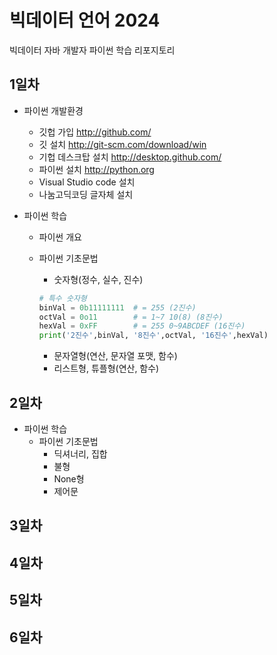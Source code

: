 # 빅데이터 언어 2024
빅데이터 자바 개발자 파이썬 학습 리포지토리

## 1일차
- 파이썬 개발환경 
    - 깃헙 가입
        http://github.com/
    - 깃 설치
        http://git-scm.com/download/win
    - 기헙 데스크탑 설치
        http://desktop.github.com/
    - 파이썬 설치
        http://python.org
    - Visual Studio code 설치
    - 나눔고딕코딩 글자체 설치

- 파이썬 학습   
    - 파이썬 개요
    - 파이썬 기초문법
        - 숫자형(정수, 실수, 진수)

        ```python
        # 특수 숫자형
        binVal = 0b11111111  # = 255 (2진수)
        octVal = 0o11        # = 1~7 10(8) (8진수)
        hexVal = 0xFF        # = 255 0~9ABCDEF (16진수)
        print('2진수',binVal, '8진수',octVal, '16진수',hexVal)
        ```
        - 문자열형(연산, 문자열 포맷, 함수)
        - 리스트형, 튜플형(연산, 함수)

## 2일차
- 파이썬 학습
    - 파이썬 기초문법
        - 딕셔너리, 집합
        - 불형
        - None형
        - 제어문
## 3일차

## 4일차

## 5일차

## 6일차
